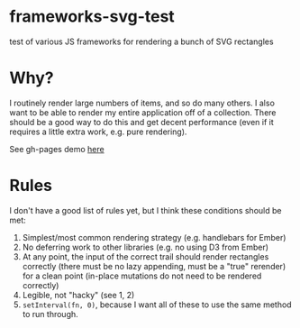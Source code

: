 # frameworks-svg-test
test of various JS frameworks for rendering a bunch of SVG rectangles

# Why?
I routinely render large numbers of items, and so do many others. I also want to be able to render my entire application off of a collection. There should be a good way to do this and get decent performance (even if it requires a little extra work, e.g. pure rendering).

See gh-pages demo [here](http://kimagure.github.io/frameworks-svg-test)

# Rules

I don't have a good list of rules yet, but I think these conditions should be met:

1. Simplest/most common rendering strategy (e.g. handlebars for Ember)
2. No deferring work to other libraries (e.g. no using D3 from Ember)
3. At any point, the input of the correct trail should render rectangles correctly (there must be no lazy appending, must be a "true" rerender) for a clean point (in-place mutations do not need to be rendered correctly)
4. Legible, not "hacky" (see 1, 2)
5. `setInterval(fn, 0)`, because I want all of these to use the same method to run through.
